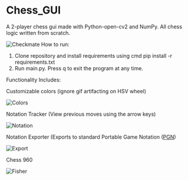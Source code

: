 # Chess_GUI
A 2-player chess gui made with Python-open-cv2 and NumPy. All chess logic written from scratch.

![Checkmate](https://user-images.githubusercontent.com/83613942/196294691-7954d2c8-f181-40bc-9c30-3c7a31afbd87.gif)
How to run:
  1. Clone repository and install requirements using cmd pip install -r requirements.txt
  2. Run main.py. Press q to exit the program at any time.

Functionality Includes:

Customizable colors (ignore gif artifacting on HSV wheel)

![Colors](https://user-images.githubusercontent.com/83613942/196944999-d066eb55-72eb-40cb-bacc-9783e1ab6b10.gif)

Notation Tracker (View previous moves using the arrow keys)

![Notation](https://user-images.githubusercontent.com/83613942/196295230-5b2dd916-a0db-4c61-b1ad-8a08a8c101d0.gif)

Notation Exporter (Exports to standard Portable Game Notation ([PGN](https://en.wikipedia.org/wiki/Portable_Game_Notation))

![Export](https://user-images.githubusercontent.com/83613942/196295312-1de6b345-6111-445e-a021-b33ec9802107.gif)

Chess 960

![Fisher](https://user-images.githubusercontent.com/83613942/196941954-0366080f-9ee1-4e47-9ece-3ba4dd141cba.gif)




